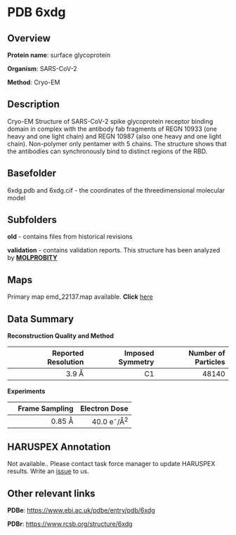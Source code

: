 # PDB 6xdg

## Overview

**Protein name**: surface glycoprotein

**Organism**: SARS-CoV-2

**Method**: Cryo-EM

## Description

Cryo-EM Structure of SARS-CoV-2 spike glycoprotein receptor binding domain in complex with the antibody fab fragments of REGN 10933 (one heavy and one light chain) and REGN 10987 (also one heavy and one light chain). Non-polymer only pentamer with 5 chains. The structure shows that the antibodies can synchronously bind to distinct regions of the RBD. 

## Basefolder

6xdg.pdb and 6xdg.cif - the coordinates of the threedimensional molecular model

## Subfolders



**old** - contains files from historical revisions

**validation** - contains validation reports. This structure has been analyzed by   [**MOLPROBITY**](https://github.com/thorn-lab/coronavirus_structural_task_force/tree/master/pdb/surface_glycoprotein/SARS-CoV-2/6xdg/validation/molprobity)   



## Maps

Primary map emd_22137.map available. **Click** [here](http://ftp.wwpdb.org/pub/emdb/structures/EMD-22137/map/) 

## Data Summary
**Reconstruction Quality and Method**

|   | Reported Resolution | Imposed Symmetry | Number of Particles |
|---|-------------:|----------------:|--------------:|
|   |3.9 Å|C1|48140|

**Experiments**

|   | Frame Sampling | Electron Dose |
|---|-------------:|----------------:|
|   |0.85 Å|40.0 e<sup>-</sup>/Å<sup>2</sup>|

## HARUSPEX Annotation

Not available.. Please contact task force manager to update HARUSPEX results. Write an [issue](https://github.com/thorn-lab/coronavirus_structural_task_force/issues) to us.

## Other relevant links 
**PDBe**:  https://www.ebi.ac.uk/pdbe/entry/pdb/6xdg
 
**PDBr**: https://www.rcsb.org/structure/6xdg 
